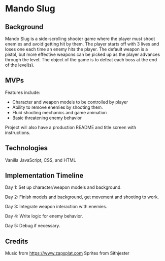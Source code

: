 # Mando Slug

## Background

Mando Slug is a side-scrolling shooter game where the player must shoot enemies and avoid getting hit by them. The player starts off with 3 lives and loses one each time an enemy hits the player. The default weapon is a pistol, but more effective weapons can be picked up as the player advances through the level. The object of the game is to defeat each boss at the end of the level(s).

## MVPs

Features include:
* Character and weapon models to be controlled by player
* Ability to remove enemies by shooting them.
* Fluid shooting mechanics and game animation
* Basic threatening enemy behavior 

Project will also have a production README and title screen with instructions.

## Technologies

Vanilla JavaScript, CSS, and HTML

## Implementation Timeline

Day 1: Set up character/weapon models and background. 

Day 2: Finish models and background, get movement and shooting to work.

Day 3: Integrate weapon interaction with enemies.

Day 4: Write logic for enemy behavior.

Day 5: Debug if necessary.

## Credits

Music from https://www.zapsplat.com
Sprites from Sithjester
